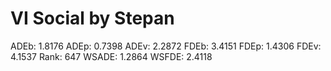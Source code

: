 # VI Social by Stepan

ADEb: 1.8176
ADEp: 0.7398
ADEv: 2.2872
FDEb: 3.4151
FDEp: 1.4306
FDEv: 4.1537
Rank: 647
WSADE: 1.2864
WSFDE: 2.4118